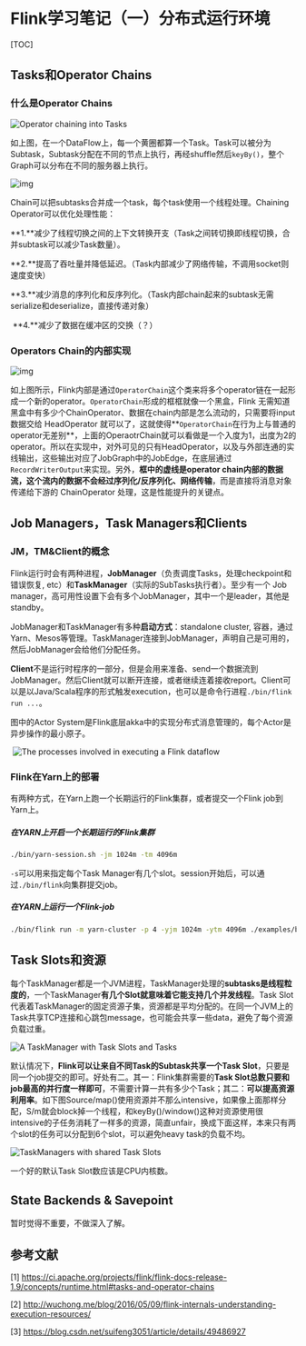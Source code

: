 # Flink学习笔记（一）分布式运行环境

[TOC]



## Tasks和Operator Chains

### 什么是Operator Chains

 ![Operator chaining into Tasks](https://ci.apache.org/projects/flink/flink-docs-release-1.9/fig/tasks_chains.svg) 

如上图，在一个DataFlow上，每一个黄圈都算一个Task。Task可以被分为Subtask，Subtask分配在不同的节点上执行，再经shuffle然后`keyBy()`，整个Graph可以分布在不同的服务器上执行。



 ![img](http://img3.tbcdn.cn/5476e8b07b923/TB18Gv5JFXXXXcDXXXXXXXXXXXX) 

Chain可以把subtasks合并成一个task，每个task使用一个线程处理。Chaining Operator可以优化处理性能：

​    **1.**减少了线程切换之间的上下文转换开支（Task之间转切换即线程切换，合并subtask可以减少Task数量）。

​    **2.**提高了吞吐量并降低延迟。（Task内部减少了网络传输，不调用socket则速度变快）

​    **3.**减少消息的序列化和反序列化。（Task内部chain起来的subtask无需serialize和deserialize，直接传递对象）

​    **4.**减少了数据在缓冲区的交换（？）

### Operators Chain的内部实现

 ![img](http://img3.tbcdn.cn/5476e8b07b923/TB1cFbJJFXXXXaIXVXXXXXXXXXX) 

 如上图所示，Flink内部是通过`OperatorChain`这个类来将多个operator链在一起形成一个新的operator。`OperatorChain`形成的框框就像一个黑盒，Flink 无需知道黑盒中有多少个ChainOperator、数据在chain内部是怎么流动的，只需要将input数据交给 HeadOperator 就可以了，这就使得**`OperatorChain`在行为上与普通的operator无差别**，上面的OperaotrChain就可以看做是一个入度为1，出度为2的operator。所以在实现中，对外可见的只有HeadOperator，以及与外部连通的实线输出，这些输出对应了JobGraph中的JobEdge，在底层通过`RecordWriterOutput`来实现。另外，**框中的虚线是operator chain内部的数据流，这个流内的数据不会经过序列化/反序列化、网络传输**，而是直接将消息对象传递给下游的 ChainOperator 处理，这是性能提升的关键点。

## Job Managers，Task Managers和Clients

### JM，TM&Client的概念

Flink运行时会有两种进程，**JobManager**（负责调度Tasks，处理checkpoint和错误恢复, etc）和**TaskManager**（实际的SubTasks执行者）。至少有一个 Job manager，高可用性设置下会有多个JobManager，其中一个是leader，其他是standby。

JobManager和TaskManager有多种**启动方式**：standalone cluster, 容器，通过Yarn、Mesos等管理。TaskManager连接到JobManager，声明自己是可用的，然后JobManager会给他们分配任务。

**Client**不是运行时程序的一部分，但是会用来准备、send一个数据流到 JobManager。然后Client就可以断开连接，或者继续连着接收report。Client可以是以Java/Scala程序的形式触发execution，也可以是命令行进程`./bin/flink run ...`。

图中的Actor System是Flink底层akka中的实现分布式消息管理的，每个Actor是异步操作的最小原子。





​	 ![The processes involved in executing a Flink dataflow](https://ci.apache.org/projects/flink/flink-docs-release-1.9/fig/processes.svg) 

### Flink在Yarn上的部署

有两种方式，在Yarn上跑一个长期运行的Flink集群，或者提交一个Flink job到Yarn上。

##### 在YARN上开启一个长期运行的Flink集群

```bash
./bin/yarn-session.sh -jm 1024m -tm 4096m
```

`-s`可以用来指定每个Task Manager有几个slot。session开始后，可以通过`./bin/flink`向集群提交job。

##### 在YARN上运行一个Flink-job

```bash
./bin/flink run -m yarn-cluster -p 4 -yjm 1024m -ytm 4096m ./examples/batch/WordCount.jar
```

## Task Slots和资源

每个TaskManager都是一个JVM进程，TaskManager处理的**subtasks是线程粒度的**，一个TaskManager**有几个Slot就意味着它能支持几个并发线程**。Task Slot代表着TaskManager的固定资源子集，资源都是平均分配的。在同一个JVM上的Task共享TCP连接和心跳包message，也可能会共享一些data，避免了每个资源负载过重。

 ![A TaskManager with Task Slots and Tasks](https://ci.apache.org/projects/flink/flink-docs-release-1.9/fig/tasks_slots.svg) 

默认情况下，**Flink可以让来自不同Task的Subtask共享一个Task Slot**，只要是同一个job提交的即可。好处有二。其一：Flink集群需要的**Task Slot总数只要和job最高的并行度一样即可**，不需要计算一共有多少个Task；其二：**可以提高资源利用率**。如下图Source/map()使用资源并不那么intensive，如果像上面那样分配，S/m就会block掉一个线程，和keyBy()/window()这种对资源使用很intensive的子任务消耗了一样多的资源，简直unfair，换成下面这样，本来只有两个slot的任务可以分配到6个slot，可以避免heavy task的负载不均。

 ![TaskManagers with shared Task Slots](https://ci.apache.org/projects/flink/flink-docs-release-1.9/fig/slot_sharing.svg) 

一个好的默认Task Slot数应该是CPU内核数。

## State Backends & Savepoint

暂时觉得不重要，不做深入了解。



## 参考文献

[1] https://ci.apache.org/projects/flink/flink-docs-release-1.9/concepts/runtime.html#tasks-and-operator-chains

[2]  http://wuchong.me/blog/2016/05/09/flink-internals-understanding-execution-resources/ 

[3] https://blog.csdn.net/suifeng3051/article/details/49486927
